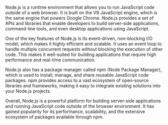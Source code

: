Node.js is a runtime environment that allows you to run JavaScript code outside of a web browser. It is built on the V8 JavaScript engine, which is the same engine that powers Google Chrome. Node.js provides a set of APIs and libraries that enable developers to build server-side applications, command-line tools, and even desktop applications using JavaScript.

One of the key features of Node.js is its event-driven, non-blocking I/O model, which makes it highly efficient and scalable. It uses an event loop to handle multiple concurrent requests without blocking the execution of other code. This makes it well-suited for building applications that require high performance and real-time communication.

Node.js also has a package manager called npm (Node Package Manager), which is used to install, manage, and share reusable JavaScript code packages. npm provides access to a vast ecosystem of open-source libraries and frameworks, making it easy to integrate existing solutions into your Node.js projects.

Overall, Node.js is a powerful platform for building server-side applications and running JavaScript code outside of the browser environment. It has gained popularity for its performance, scalability, and the extensive ecosystem of packages available through npm.

